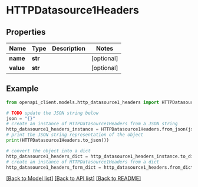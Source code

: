 # HTTPDatasource1Headers


## Properties

Name | Type | Description | Notes
------------ | ------------- | ------------- | -------------
**name** | **str** |  | [optional] 
**value** | **str** |  | [optional] 

## Example

```python
from openapi_client.models.http_datasource1_headers import HTTPDatasource1Headers

# TODO update the JSON string below
json = "{}"
# create an instance of HTTPDatasource1Headers from a JSON string
http_datasource1_headers_instance = HTTPDatasource1Headers.from_json(json)
# print the JSON string representation of the object
print(HTTPDatasource1Headers.to_json())

# convert the object into a dict
http_datasource1_headers_dict = http_datasource1_headers_instance.to_dict()
# create an instance of HTTPDatasource1Headers from a dict
http_datasource1_headers_form_dict = http_datasource1_headers.from_dict(http_datasource1_headers_dict)
```
[[Back to Model list]](../README.md#documentation-for-models) [[Back to API list]](../README.md#documentation-for-api-endpoints) [[Back to README]](../README.md)


